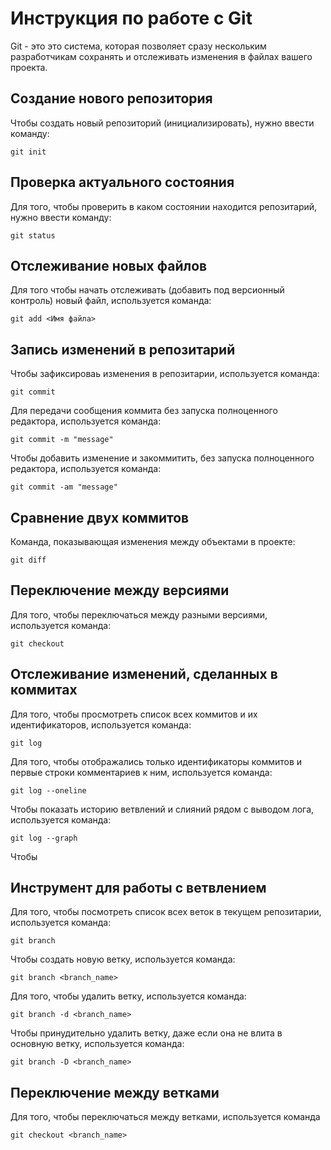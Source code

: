 # Инструкция по работе с Git

Git - это это система, которая позволяет сразу нескольким разработчикам сохранять и отслеживать изменения в файлах вашего проекта.

## Создание нового репозитория

Чтобы создать новый репозиторий (инициализировать), нужно ввести команду:

    git init

## Проверка актуального состояния

Для того, чтобы проверить в каком состоянии находится репозитарий, нужно ввести команду:

    git status

   ## Отслеживание новых файлов

Для того чтобы начать отслеживать (добавить под версионный контроль) новый файл, используется команда:

    git add <Имя файла>

## Запись изменений в репозитарий

Чтобы зафиксироваь изменения в репозитарии, используется команда:

    git commit

Для передачи сообщения коммита без запуска полноценного редактора, используется команда:

    git commit -m "message"

Чтобы добавить изменение и закоммитить, без запуска полноценного редактора, используется команда:

    git commit -am "message"
    

## Сравнение двух коммитов

Команда, показывающая изменения между объектами в проекте:

    git diff

## Переключение между версиями

Для того, чтобы переключаться между разными версиями, используется команда:

    git checkout

## Отслеживание изменений, сделанных в коммитах

Для того, чтобы просмотреть список всех коммитов и их идентификаторов, используется команда:

    git log

Для того, чтобы отображались только идентификаторы коммитов и первые строки комментариев к ним, используется команда:

    git log --oneline

Чтобы показать историю ветвлений и слияний рядом с выводом лога, используется команда:

    git log --graph

Чтобы
    
## Инструмент для работы с ветвлением

Для того, чтобы посмотреть список всех веток в текущем репозитарии, используется команда:

    git branch

Чтобы создать новую ветку, используется команда:

    git branch <branch_name>

Для того, чтобы удалить ветку, используется команда:

    git branch -d <branch_name>

Чтобы принудительно удалить ветку, даже если она не влита в основную ветку, используется команда:

    git branch -D <branch_name>

## Переключение между ветками

Для того, чтобы переключаться между ветками, используется команда

    git checkout <branch_name>

